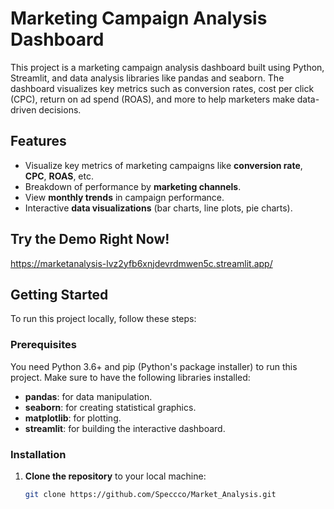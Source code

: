 # Marketing Campaign Analysis Dashboard

This project is a marketing campaign analysis dashboard built using Python, Streamlit, and data analysis libraries like pandas and seaborn. The dashboard visualizes key metrics such as conversion rates, cost per click (CPC), return on ad spend (ROAS), and more to help marketers make data-driven decisions.

## Features

- Visualize key metrics of marketing campaigns like **conversion rate**, **CPC**, **ROAS**, etc.
- Breakdown of performance by **marketing channels**.
- View **monthly trends** in campaign performance.
- Interactive **data visualizations** (bar charts, line plots, pie charts).
  
## Try the Demo Right Now!

https://marketanalysis-lvz2yfb6xnjdevrdmwen5c.streamlit.app/

## Getting Started

To run this project locally, follow these steps:

### Prerequisites

You need Python 3.6+ and pip (Python's package installer) to run this project. Make sure to have the following libraries installed:

- **pandas**: for data manipulation.
- **seaborn**: for creating statistical graphics.
- **matplotlib**: for plotting.
- **streamlit**: for building the interactive dashboard.

### Installation

1. **Clone the repository** to your local machine:
   ```bash
   git clone https://github.com/Speccco/Market_Analysis.git
